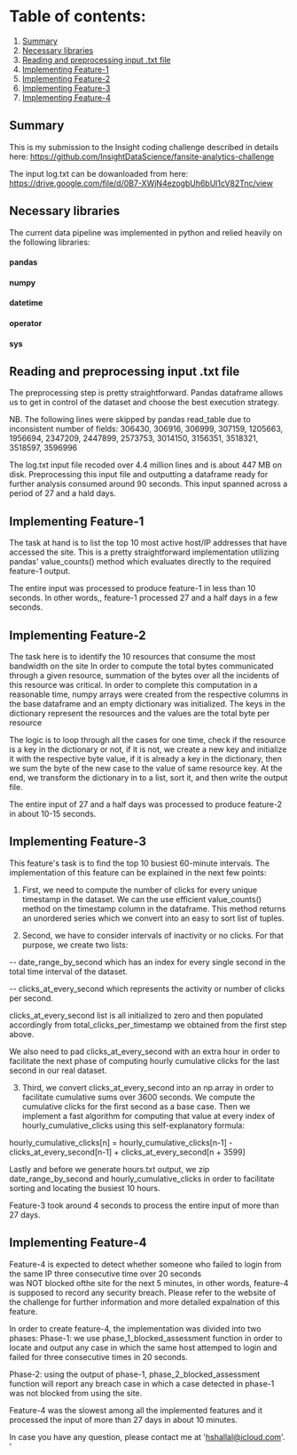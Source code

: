 # Table of contents:
1. [Summary](README.md#Summary)
2. [Necessary libraries](README.md#Necessary-libraries)
3. [Reading and preprocessing input .txt file](README.md#Reading-and-preprocessing-input-.txt-file)
4. [Implementing Feature-1](README.md#Implementing-Feature-1)
5. [Implementing Feature-2](README.md#Implementing-Feature-2)
6. [Implementing Feature-3](README.md#Implementing-Feature-3)
7. [Implementing Feature-4](README.md#Implementing-Feature-4)


## Summary
This is my submission to the Insight coding challenge described in details here: https://github.com/InsightDataScience/fansite-analytics-challenge

The input log.txt can be dowanloaded from here: https://drive.google.com/file/d/0B7-XWjN4ezogbUh6bUl1cV82Tnc/view

## Necessary libraries

The current data pipeline was implemented in python and relied heavily on the following libraries:

#### pandas
#### numpy
#### datetime
#### operator
#### sys

## Reading and preprocessing input .txt file

The preprocessing step is pretty straightforward. Pandas dataframe allows us to get in control of the dataset and choose the 
best execution strategy. 

NB. The following lines were skipped by pandas read_table due to inconsistent number of fields:
306430, 306916, 306999, 307159, 1205663, 1956694, 2347209, 2447899, 2573753, 3014150, 3156351, 3518321, 3518597, 3596996

The log.txt input file recoded over 4.4 million lines and is about 447 MB on disk. Preprocessing this input file and outputting a dataframe ready for further analysis consumed around 90 seconds. This input spanned across a period of 27 and a hald days.

## Implementing Feature-1

The task at hand is to list the top 10 most active host/IP addresses that have accessed the site.
This is a pretty straightforward implementation utilizing pandas' value_counts() method which evaluates directly to the required feature-1 output.

The entire input was processed to produce feature-1 in less than 10 seconds. In other words,, feature-1 processed 27 and a half days in a few seconds. 

## Implementing Feature-2

The task here is to identify the 10 resources that consume the most bandwidth on the site
In order to compute the total bytes communicated through a given resource, summation of the bytes over all the incidents
of this resource was critical. In order to complete this computation in a reasonable time, numpy arrays were created from
the respective columns in the base dataframe and an empty dictionary was initialized. The keys in the dictionary represent
the resources and the values are the total byte per resource

The logic is to loop through all the cases for one time, check if the resource is a key in the dictionary or not, if it is 
not, we create a new key and initialize it with the respective byte value, if it is already a key in the dictionary, then we 
sum the byte of the new case to the value of same resource key. At the end, we transform the dictionary in to a list, sort 
it, and then write the output file.

The entire input of 27 and a half days was processed to produce feature-2 in about 10-15 seconds.


## Implementing Feature-3

This feature's task is to find the top 10 busiest 60-minute intervals.
The implementation of this feature can be explained in the next few points:

1) First, we need to compute the number of clicks for every unique timestamp in the dataset. We can the use efficient 
value_counts() method on the timestamp column in the dataframe. This method returns an unordered series which we convert into an easy to sort list of tuples.

2) Second, we have to consider intervals of inactivity or no clicks. For that purpose, we create two lists:

-- date_range_by_second which has an index for every single second in the total time interval of the dataset.

-- clicks_at_every_second which represents the activity or number of clicks per second. 

clicks_at_every_second list is all initialized to zero and then populated accordingly from total_clicks_per_timestamp we obtained from the first step above.

We also need to pad clicks_at_every_second with an extra hour in order to facilitate the next
phase of computing hourly cumulative clicks for the last second in our real dataset.

3) Third, we convert clicks_at_every_second into an np.array in order to facilitate cumulative sums over 3600 seconds.
We compute the cumulative clicks for the first second as a base case. Then we implement a fast algorithm for computing that 
value at every index of hourly_cumulative_clicks using this self-explanatory formula:

hourly_cumulative_clicks[n] = hourly_cumulative_clicks[n-1] - clicks_at_every_second[n-1] + clicks_at_every_second[n + 3599]

Lastly and before we generate hours.txt output, we zip date_range_by_second and hourly_cumulative_clicks in order to  facilitate sorting and locating the busiest 10 hours.

Feature-3 took around 4 seconds to process the entire input of more than 27 days.


## Implementing Feature-4

Feature-4 is expected to detect whether someone who failed to login from the same IP three consecutive time over 20 seconds  
was NOT blocked ofthe site for the next 5 minutes, in other words, feature-4 is supposed to record any security breach. 
Please refer to the website of the challenge for further information and more detailed expalnation of this feature.

In order to create feature-4, the implementation was divided into two phases:
Phase-1: we use phase_1_blocked_assessment function in order to locate and output any case in which the same host attemped to login and failed for three consecutive times in 20 seconds. 

Phase-2: using the output of phase-1, phase_2_blocked_assessment function will report any breach case in which a case detected in phase-1 was not blocked from using the site.

Feature-4 was the slowest among all the implemented features and it processed the input of more than 27 days in about 10 minutes.


In case you have any question, please contact me at 'hshallal@icloud.com'. '
